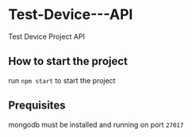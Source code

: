 # Test-Device---API
Test Device Project API


## How to start the project
run `npm start` to start the project

## Prequisites
mongodb must be installed and running on port `27017`
